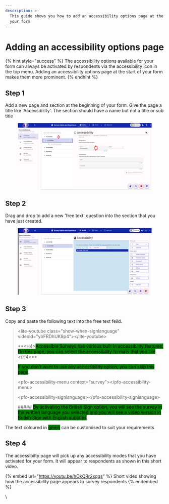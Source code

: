 ```yaml
---
description: >-
  This guide shows you how to add an accessibility options page at the start of
  your form
---
```


# Adding an accessibility options page

{% hint style="success" %}
The accessibility options available for your form can always be activated by respondents via the accessibility icon in the top menu.  Adding an accessibility options page at the start of your form makes them more prominent.
{% endhint %}

## Step 1

Add a new page and section at the beginning of your form.  Give the page a title like 'Accessibility'.  The section should have a name but not a title or sub title

&#x20;

<figure><img src="../../../.gitbook/assets/image (6).png" alt="Screenshot showing a new page and section being added at the beginning of a form"><figcaption></figcaption></figure>

## Step 2

Drag and drop to add a new 'free text' question into the section that you have just created.

<figure><img src="../../../.gitbook/assets/image (7).png" alt="Screenshot showing a new &#x27;Free Text&#x27; feild being added to the form.  By dragging the question type from the left hand column and dropping into the middle section of the page."><figcaption></figcaption></figure>

## Step 3

Copy and paste the following text into the free text feild.

> \<lite-youtube class="show-when-signlanguage" videoid="ybFRDhUK8p4">\</lite-youtube>
>
> \*\*\<H4><mark style="background-color:green;">Accessible Surveys has various built in accessibility features. On this page, you can select the accessibility formats that you like</mark>.\</H4>\*\*
>
> <mark style="background-color:green;">If you don't want to use any accessibility option, you can skip this page</mark>.
>
> \<pfo-accessibility-menu context="survey">\</pfo-accessibility-menu>
>
> \<pfo-accessibility-signlanguage>\</pfo-accessibility-signlanguage>
>
> \##### <mark style="background-color:green;">By activating the British Sign option, you will see the survey in the written language you selected and you will see a video version in British Sign with English subtitles</mark>.&#x20;
>
>

The text coloured in <mark style="background-color:green;">green</mark> can be customised to suit your requirements

## Step 4

The accessibilty page will pick up any accessibility modes that you have activated for your form.  It will appear to respondents as shown in this short video.

{% embed url="https://youtu.be/hOkQRr2xqqs" %}
Short video showing how the accessibility page appears to survey respondents
{% endembed %}

\


